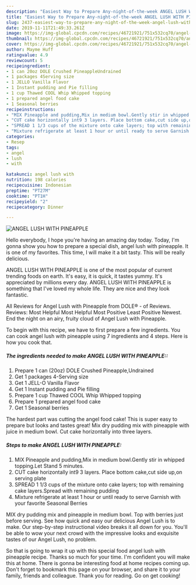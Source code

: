 ```yaml
---
description: "Easiest Way to Prepare Any-night-of-the-week ANGEL LUSH WITH PINEAPPLE"
title: "Easiest Way to Prepare Any-night-of-the-week ANGEL LUSH WITH PINEAPPLE"
slug: 2437-easiest-way-to-prepare-any-night-of-the-week-angel-lush-with-pineapple
date: 2019-11-11T21:49:33.261Z
image: https://img-global.cpcdn.com/recipes/46721921/751x532cq70/angel-lush-with-pineapple-recipe-main-photo.jpg
thumbnail: https://img-global.cpcdn.com/recipes/46721921/751x532cq70/angel-lush-with-pineapple-recipe-main-photo.jpg
cover: https://img-global.cpcdn.com/recipes/46721921/751x532cq70/angel-lush-with-pineapple-recipe-main-photo.jpg
author: Mayme Huff
ratingvalue: 4.9
reviewcount: 5
recipeingredient:
- 1 can 20oz DOLE Crushed PineappleUndrained
- 1 packages 4Serving size
- 1 JELLO Vanilla Flavor
- 1 Instant pudding and Pie filling
- 1 cup Thawed COOL Whip Whipped topping
- 1 prepared angel food cake
- 1 Seasonal berries
recipeinstructions:
- "MIX Pineapple and pudding,Mix in medium bowl.Gently stir in whipped topping.Let Stand 5 minutes."
- "CUT cake horizontally int9 3 layers. Place bottom cake,cut side up,on serving plate"
- "SPREAD 1 1/3 cups of the mixture onto cake layers; top with remaining cake layers.Spread with remaining pudding"
- "Mixture refrigerate at least 1 hour or until ready to serve Garnish with your favorite Seasonal Berries"
categories:
- Resep
tags:
- angel
- lush
- with

katakunci: angel lush with
nutrition: 198 calories
recipecuisine: Indonesian
preptime: "PT27M"
cooktime: "PT1H"
recipeyield: "2"
recipecategory: Dinner

---
```



![ANGEL LUSH WITH PINEAPPLE](https://img-global.cpcdn.com/recipes/46721921/751x532cq70/angel-lush-with-pineapple-recipe-main-photo.jpg)

Hello everybody, I hope you're having an amazing day today. Today, I'm gonna show you how to prepare a special dish, angel lush with pineapple. It is one of my favorites. This time, I will make it a bit tasty. This will be really delicious.

ANGEL LUSH WITH PINEAPPLE is one of the most popular of current trending foods on earth. It's easy, it is quick, it tastes yummy. It's appreciated by millions every day. ANGEL LUSH WITH PINEAPPLE is something that I've loved my whole life. They are nice and they look fantastic.

All Reviews for Angel Lush with Pineapple from DOLE® - of Reviews. Reviews: Most Helpful Most Helpful Most Positive Least Positive Newest. End the night on an airy, fruity cloud of Angel Lush with Pineapple.


To begin with this recipe, we have to first prepare a few ingredients. You can cook angel lush with pineapple using 7 ingredients and 4 steps. Here is how you cook that.

##### The ingredients needed to make ANGEL LUSH WITH PINEAPPLE::

1. Prepare 1 can (20oz) DOLE Crushed Pineapple,Undrained
1. Get 1 packages 4-Serving size
1. Get 1 JELL-O Vanilla Flavor
1. Get 1 Instant pudding and Pie filling
1. Prepare 1 cup Thawed COOL Whip Whipped topping
1. Prepare 1 prepared angel food cake
1. Get 1 Seasonal berries


The hardest part was cutting the angel food cake! This is super easy to prepare but looks and tastes great! Mix dry pudding mix with pineapple with juice in medium bowl. Cut cake horizontally into three layers. 

##### Steps to make ANGEL LUSH WITH PINEAPPLE:

1. MIX Pineapple and pudding,Mix in medium bowl.Gently stir in whipped topping.Let Stand 5 minutes.
1. CUT cake horizontally int9 3 layers. Place bottom cake,cut side up,on serving plate
1. SPREAD 1 1/3 cups of the mixture onto cake layers; top with remaining cake layers.Spread with remaining pudding
1. Mixture refrigerate at least 1 hour or until ready to serve Garnish with your favorite Seasonal Berries


MIX dry pudding mix and pineapple in medium bowl. Top with berries just before serving. See how quick and easy our delicious Angel Lush is to make. Our step-by-step instructional video breaks it all down for you. You&#39;ll be able to wow your next crowd with the impressive looks and exquisite tastes of our Angel Lush, no problem. 

So that is going to wrap it up with this special food angel lush with pineapple recipe. Thanks so much for your time. I'm confident you will make this at home. There is gonna be interesting food at home recipes coming up. Don't forget to bookmark this page on your browser, and share it to your family, friends and colleague. Thank you for reading. Go on get cooking!
